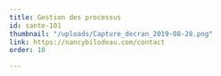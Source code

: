 ```yaml
---
title: Gestion des processus
id: sante-101
thumbnail: "/uploads/Capture_decran_2019-08-28.png"
link: https://nancybilodeau.com/contact
order: 10

---
```

